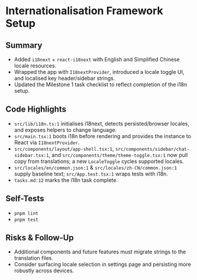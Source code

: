 # Internationalisation Framework Setup

## Summary

- Added `i18next` + `react-i18next` with English and Simplified Chinese locale resources.
- Wrapped the app with `I18nextProvider`, introduced a locale toggle UI, and localised key header/sidebar strings.
- Updated the Milestone 1 task checklist to reflect completion of the i18n setup.

## Code Highlights

- `src/lib/i18n.ts:1` initialises i18next, detects persisted/browser locales, and exposes helpers to change language.
- `src/main.tsx:1` boots i18n before rendering and provides the instance to React via `I18nextProvider`.
- `src/components/layout/app-shell.tsx:1`, `src/components/sidebar/chat-sidebar.tsx:1`, and `src/components/theme/theme-toggle.tsx:1` now pull copy from translations; a new `LocaleToggle` cycles supported locales.
- `src/locales/en/common.json:1` & `src/locales/zh-CN/common.json:1` supply baseline text; `src/App.test.tsx:1` wraps tests with i18n.
- `tasks.md:12` marks the i18n task complete.

## Self-Tests

- `pnpm lint`
- `pnpm test`

## Risks & Follow-Up

- Additional components and future features must migrate strings to the translation files.
- Consider surfacing locale selection in settings page and persisting more robustly across devices.
